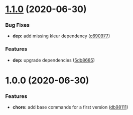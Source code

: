 # [1.1.0](https://github.com/Pegase745/wti/compare/v1.0.0...v1.1.0) (2020-06-30)


### Bug Fixes

* **dep:** add missing kleur dependency ([c690977](https://github.com/Pegase745/wti/commit/c69097797058ecb51f46437db49d010493d0b3af))


### Features

* **dep:** upgrade dependencies ([5db8685](https://github.com/Pegase745/wti/commit/5db8685e0bebb8b3c156a8c6b4225baeabe4be9a))

# 1.0.0 (2020-06-30)


### Features

* **chore:** add base commands for a first version ([db98111](https://github.com/Pegase745/wti/commit/db98111d6226defba271ebee13055a9d7980a117))
